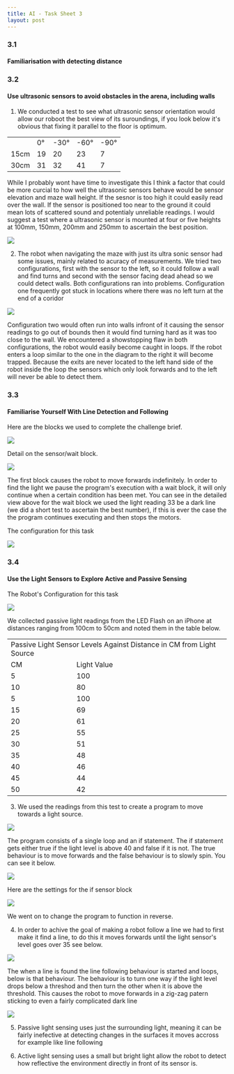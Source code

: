 ```yaml
---
title: AI - Task Sheet 3
layout: post
---
```


### 3.1
#### Familiarisation with detecting distance

### 3.2
#### Use ultrasonic sensors to avoid obstacles in the arena, including walls

1. We conducted a test to see what ultrasonic sensor orientation would allow our roboot the best view of its suroundings, if you look below it's obvious that fixing it parallel to the floor is optimum.

<table class="narrow">
	<tr>
		<td></td>
		<td>0&deg;</td>
		<td>-30&deg;</td>
		<td>-60&deg;</td>
		<td>-90&deg;</td>
	</tr>
	<tr>
		<td>15cm</td>
		<td>19</td>
		<td>20</td>
		<td>23</td>
		<td>7</td>
	</tr>
	<tr>
		<td>30cm</td>
		<td>31</td>
		<td>32</td>
		<td>41</td>
		<td>7</td>
	</tr>
</table>

While I probably wont have time to investigate this I think a factor that could be more curcial to how well the ultrasonic sensors behave would be sensor elevation and maze wall height. If the sesnor is too high it could easily read over the wall. If the sensor is positioned too near to the ground it could mean lots of scattered sound and potentialy unreliable readings. I would suggest a test where a ultrasonic sensor is mounted at four or five heights at 100mm, 150mm, 200mm and 250mm to ascertain the best position.

![](/media/images/diagram-stuck.png)

2. The robot when navigating the maze with just its ultra sonic sensor had some issues, mainly related to acuracy of measurements. We tried two configurations, first with the sensor to the left, so it could follow a wall and find turns and second with the sensor facing dead ahead so we could detect walls. Both configurations ran into problems. Configuration one frequently got stuck in locations where there was no left turn at the end of a coridor


![](/media/images/diagram-loop-2.png)

Configuration two would often run into walls infront of it causing the sensor readings to go out of bounds then it would find turning hard as it was too close to the wall. We encountered a showstopping flaw in both configurations, the robot would easily become caught in loops. If the robot enters a loop similar to the one in the diagram to the right it will become trapped. Because the exits are never located to the left hand side of the robot inside the loop the sensors which only look forwards and to the left will never be able to detect them.


### 3.3
#### Familiarise Yourself With Line Detection and Following

Here are the blocks we used to complete the challenge brief.

![](/media/images/detect-light.png)

Detail on the sensor/wait block.

![](/media/images/wait-det-mb.png)

The first block causes the robot to move forwards indefinitely. In order to find the light we pause the program's execution with a wait block, it will only continue when a certain condition has been met. You can see in the detailed view above for the wait block we used the light reading 33 be a dark line (we did a short test to ascertain the best number), if this is ever the case the the program continues executing and then stops the motors.

The configuration for this task

![](/media/images/line-finder.jpg)

### 3.4
#### Use the Light Sensors to Explore Active and Passive Sensing

The Robot's Configuration for this task

![](/media/images/robot-light-sensor.jpg)

We collected passive light readings from the LED Flash on an iPhone at distances ranging from 100cm to 50cm and noted them in the table below.

<table class="narrow">
	<tr>
		<td colspan="2">Passive Light Sensor Levels Against Distance in CM from Light Source</td>
	</tr>
	<tr>
		<td>CM</td>
		<td>Light Value</td>
	</tr>
	<tr>
		<td>5</td>
		<td>100</td>
	</tr>
	<tr>
		<td>10</td>
		<td>80</td>
	</tr>
	<tr>
		<td>5</td>
		<td>100</td>
	</tr>
	<tr>
		<td>15</td>
		<td>69</td>
	</tr>
	<tr>
		<td>20</td>
		<td>61</td>
	</tr>
	<tr>
		<td>25</td>
		<td>55</td>
	</tr>
	<tr>
		<td>30</td>
		<td>51</td>
	</tr>
	<tr>
		<td>35</td>
		<td>48</td>
	</tr>
	<tr>
		<td>40</td>
		<td>46</td>
	</tr>
	<tr>
		<td>45</td>
		<td>44</td>
	</tr>
	<tr>
		<td>50</td>
		<td>42</td>
	</tr>
</table>

3. We used the readings from this test to create a program to move towards a light source.

![](/media/images/seek-light.png)

The program consists of a single loop and an if statement. The if statement gets either true if the light level is above 40 and false if it is not. The true behaviour is to move forwards and the false behaviour is to slowly spin. You can see it below.

![](/media/images/slow-sping.png)

Here are the settings for the if sensor block

![](/media/images/wait-light.png)

We went on to change the program to function in reverse.

4. In order to achive the goal of making a robot follow a line we had to first make it find a line, to do this it moves forwards until the light sensor's level goes over 35 see below.

![](/media/images/find-line.png)

The when a line is found the line following behaviour is started and loops, below is that behaviour. The behaviour is to turn one way if the light level drops below a threshod and then turn the other when it is above the threshold. This causes the robot to move forwards in a zig-zag patern sticking to even a fairly complicated dark line

![](/media/images/line-follow.png)

5. Passive light sensing uses just the surrounding light, meaning it can be fairly inefective at detecting changes in the surfaces it moves accross for example like line following

6. Active light sensing uses a small but bright light allow the robot to detect how reflective the environment directly in front of its sensor is.